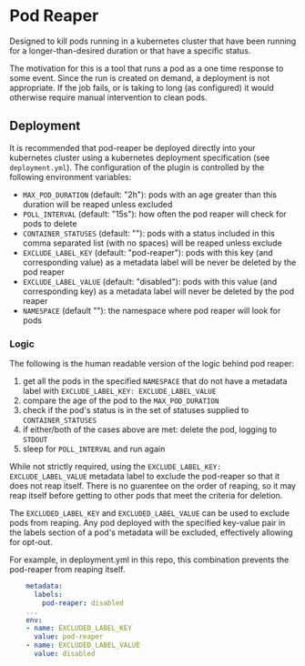 # Pod Reaper 
Designed to kill pods running in a kubernetes cluster that have been running for a longer-than-desired duration or that
have a specific status.

The motivation for this is a tool that runs a pod as a one time response to some event. Since the run is created on
demand, a deployment is not appropriate. If the job fails, or is taking to long (as configured) it would otherwise 
require manual intervention to clean pods.

## Deployment

It is recommended that pod-reaper be deployed directly into your kubernetes cluster using a kubernetes deployment 
specification (see `deployment.yml`). The configuration of the plugin is controlled by the following environment 
variables:

- `MAX_POD_DURATION` (default: "2h"): pods with an age greater than this duration will be reaped unless excluded
- `POLL_INTERVAL` (default: "15s"): how often the pod reaper will check for pods to delete
- `CONTAINER_STATUSES` (default: ""): pods with a status included in this comma separated list (with no spaces) will be
 reaped unless exclude
- `EXCLUDE_LABEL_KEY` (default: "pod-reaper"): pods with this key (and corresponding value) as a metadata label will be
 never be deleted by the pod reaper
- `EXCLUDE_LABEL_VALUE` (default: "disabled"): pods with this value (and corresponding key) as a metadata label will 
 never be deleted by the pod reaper
- `NAMESPACE` (default ""): the namespace where pod reaper will look for pods

### Logic

The following is the human readable version of the logic behind pod reaper:

1. get all the pods in the specified `NAMESPACE` that do not have a metadata label with 
 `EXCLUDE_LABEL_KEY: EXCLUDE_LABEL_VALUE`
1. compare the age of the pod to the `MAX_POD_DURATION`
1. check if the pod's status is in the set of statuses supplied to `CONTAINER_STATUSES`
1. if either/both of the cases above are met: delete the pod, logging to `STDOUT`
1. sleep for `POLL_INTERVAL` and run again

While not strictly required, using the `EXCLUDE_LABEL_KEY: EXCLUDE_LABEL_VALUE` metadata label to exclude the pod-reaper
 so that it does not reap itself. There is no guarentee on the order of reaping, so it may reap itself before getting to
 other pods that meet the criteria for deletion.


The `EXCLUDED_LABEL_KEY` and `EXCLUDED_LABEL_VALUE` can be used to exclude pods from reaping. Any pod deployed with the 
specified key-value pair in the labels section of a pod's metadata will be excluded, effectively allowing for opt-out.

For example, in deployment.yml in this repo, this combination prevents the pod-reaper from reaping itself.
```yaml
    metadata:
      labels:
        pod-reaper: disabled
    ...
    env:
    - name: EXCLUDED_LABEL_KEY
      value: pod-reaper
    - name: EXCLUDED_LABEL_VALUE
      value: disabled
```


